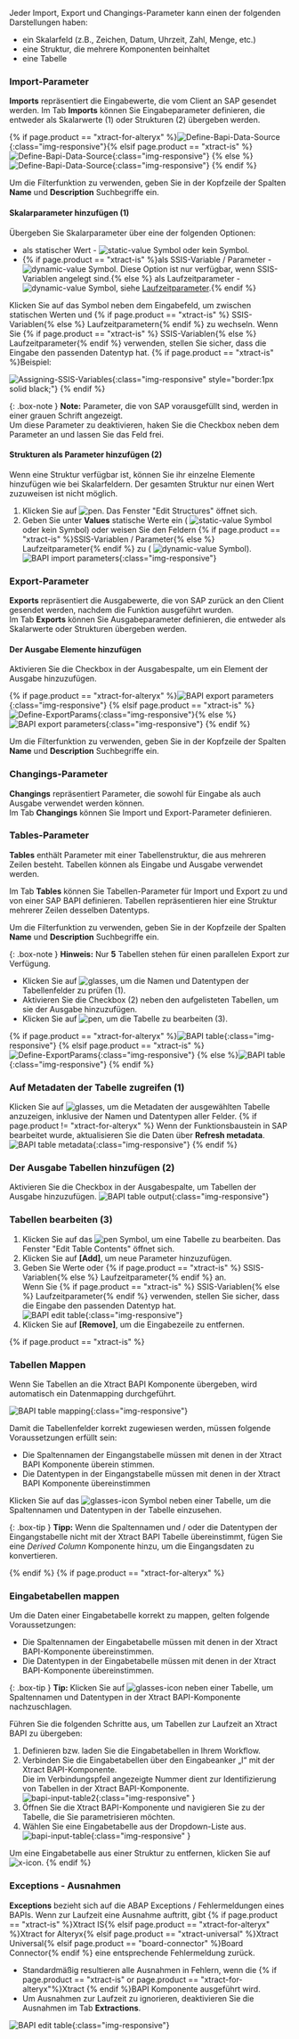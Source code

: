 Jeder Import, Export und Changings-Parameter kann einen der folgenden Darstellungen haben:

- ein Skalarfeld (z.B., Zeichen, Datum, Uhrzeit, Zahl, Menge, etc.)
- eine Struktur, die mehrere Komponenten beinhaltet
- eine Tabelle

### Import-Parameter

**Imports** repräsentiert die Eingabewerte, die vom Client an SAP gesendet werden. 
Im Tab **Imports** können Sie Eingabeparameter definieren, die entweder als Skalarwerte (1) oder Strukturen (2) übergeben werden.

{% if page.product == "xtract-for-alteryx" %}![Define-Bapi-Data-Source](/img/content/xfa/XfA-BAPI-Parameters.png){:class="img-responsive"}{% elsif page.product == "xtract-is" %}![Define-Bapi-Data-Source](/img/content/xis/XtractBAPI_ImportParams.png){:class="img-responsive"} {% else %}![Define-Bapi-Data-Source](/img/content/XU-BAPI-Parameters.png){:class="img-responsive"} {% endif %}

Um die Filterfunktion zu verwenden, geben Sie in der Kopfzeile der Spalten **Name** und **Description** Suchbegriffe ein.<br>

#### Skalarparameter hinzufügen (1)

Übergeben Sie Skalarparameter über eine der folgenden Optionen: 
- als statischer Wert - ![static-value](/img/content/icons/runtime-parameters-static.png) Symbol oder kein Symbol.
- {% if page.product == "xtract-is" %}als SSIS-Variable / Parameter - ![dynamic-value](/img/content/icons/runtime-parameters-dynamic.png) Symbol. Diese Option ist nur verfügbar, wenn SSIS-Variablen angelegt sind.{% else %} als Laufzeitparameter - ![dynamic-value](/img/content/icons/runtime-parameters-dynamic.png) Symbol, siehe [Laufzeitparameter](./edit-runtime-parameters).{% endif %}

Klicken Sie auf das Symbol neben dem Eingabefeld, um zwischen statischen Werten und {% if page.product == "xtract-is" %} SSIS-Variablen{% else %} Laufzeitparametern{% endif %} zu wechseln.
Wenn Sie {% if page.product == "xtract-is" %} SSIS-Variablen{% else %} Laufzeitparameter{% endif %} verwenden, stellen Sie sicher, dass die Eingabe den passenden Datentyp hat. {% if page.product == "xtract-is" %}Beispiel:

![Assigning-SSIS-Variables](/img/content/xis/ssis-variables.gif){:class="img-responsive" style="border:1px solid black;"}
{% endif %}

{: .box-note }
**Note:** Parameter, die von SAP vorausgefüllt sind, werden in einer grauen Schrift angezeigt. <br>
Um diese Parameter zu deaktivieren, haken Sie die Checkbox neben dem Parameter an und lassen Sie das Feld frei.

#### Strukturen als Parameter hinzufügen (2)

Wenn eine Struktur verfügbar ist, können Sie ihr einzelne Elemente hinzufügen wie bei Skalarfeldern. 
Der gesamten Struktur nur einen Wert zuzuweisen ist nicht möglich. 

1. Klicken Sie auf ![pen](/img/content/icons/pen.png). Das Fenster "Edit Structures" öffnet sich.
2. Geben Sie unter **Values** statische Werte ein ( ![static-value](/img/content/icons/runtime-parameters-static.png) Symbol oder kein Symbol) oder weisen Sie den Feldern {% if page.product == "xtract-is" %}SSIS-Variablen / Parameter{% else %} Laufzeitparameter{% endif %} zu ( ![dynamic-value](/img/content/icons/runtime-parameters-dynamic.png) Symbol).<br>
![BAPI import parameters](/img/content/BAPI-Edit-Structure.png){:class="img-responsive"}

### Export-Parameter
**Exports** repräsentiert die Ausgabewerte, die von SAP zurück an den Client gesendet werden, nachdem die Funktion ausgeführt wurden.<br>
Im Tab **Exports** können Sie Ausgabeparameter definieren, die entweder als Skalarwerte oder Strukturen übergeben werden.

#### Der Ausgabe Elemente hinzufügen
Aktivieren Sie die Checkbox in der Ausgabespalte, um ein Element der Ausgabe hinzuzufügen.

{% if page.product == "xtract-for-alteryx" %}![BAPI export parameters](/img/content/xfa/XfA-Bapi-Exports-Edit.png){:class="img-responsive"} {% elsif page.product == "xtract-is" %}![Define-ExportParams](/img/content/xis/XtractBAPI_ExportParams.png){:class="img-responsive"}{% else %}![BAPI export parameters](/img/content/Bapi-Exports-Edit.png){:class="img-responsive"} {% endif %}

Um die Filterfunktion zu verwenden, geben Sie in der Kopfzeile der Spalten **Name** und **Description** Suchbegriffe ein.<br>

### Changings-Parameter

**Changings** repräsentiert Parameter, die sowohl für Eingabe als auch Ausgabe verwendet werden können.<br>
Im Tab **Changings** können Sie Import und Export-Parameter definieren. 

### Tables-Parameter

**Tables** enthält Parameter mit einer Tabellenstruktur, die aus mehreren Zeilen besteht. Tabellen können als Eingabe und Ausgabe verwendet werden.

Im Tab **Tables** können Sie Tabellen-Parameter für Import und Export zu und von einer SAP BAPI definieren.
Tabellen repräsentieren hier eine Struktur mehrerer Zeilen desselben Datentyps.

Um die Filterfunktion zu verwenden, geben Sie in der Kopfzeile der Spalten **Name** und **Description** Suchbegriffe ein.<br>

{: .box-note }
**Hinweis:** Nur **5** Tabellen stehen für einen parallelen Export zur Verfügung.

- Klicken Sie auf ![glasses](/img/content/icons/glasses.png), um die Namen und Datentypen der Tabellenfelder zu prüfen (1).<br>
- Aktivieren Sie die Checkbox (2) neben den aufgelisteten Tabellen, um sie der Ausgabe hinzuzufügen.<br>
- Klicken Sie auf ![pen](/img/content/icons/pen.png), um die Tabelle zu bearbeiten (3).

{% if page.product == "xtract-for-alteryx" %}![BAPI table](/img/content/xfa/XfA-Bapi-Table-Type.png){:class="img-responsive"} {% elsif page.product == "xtract-is" %}![Define-ExportParams](/img/content/xis/XtractBAPI_TableParams.png){:class="img-responsive"} {% else %}![BAPI table](/img/content/Bapi-Table-Type.png){:class="img-responsive"} {% endif %}

### Auf Metadaten der Tabelle zugreifen (1)

Klicken Sie auf ![glasses](/img/content/icons/glasses.png), um die Metadaten der ausgewählten Tabelle anzuzeigen, inklusive der Namen und Datentypen aller Felder.
{% if page.product != "xtract-for-alteryx" %}
Wenn der Funktionsbaustein in SAP bearbeitet wurde, aktualisieren Sie die Daten über **Refresh metadata**.<br>
![BAPI table metadata](/img/content/BAPI-Table-Metadata.png){:class="img-responsive"}
{% endif %}

### Der Ausgabe Tabellen hinzufügen (2)

Aktivieren Sie die Checkbox in der Ausgabespalte, um Tabellen der Ausgabe hinzuzufügen.
![BAPI table output](/img/content/BAPI-Table-Output.png){:class="img-responsive"}

### Tabellen bearbeiten (3)

1. Klicken Sie auf das ![pen](/img/content/icons/pen.png) Symbol, um eine Tabelle zu bearbeiten. Das Fenster "Edit Table Contents" öffnet sich.
2. Klicken Sie auf **[Add]**, um neue Parameter hinzuzufügen.
3. Geben Sie Werte oder {% if page.product == "xtract-is" %} SSIS-Variablen{% else %} Laufzeitparameter{% endif %} an.<br>
Wenn Sie {% if page.product == "xtract-is" %} SSIS-Variablen{% else %} Laufzeitparameter{% endif %} verwenden, stellen Sie sicher, dass die Eingabe den passenden Datentyp hat.<br>
![BAPI edit table](/img/content/BAPI-Edit-Table-Contents.png){:class="img-responsive"}
4. Klicken Sie auf **[Remove]**, um die Eingabezeile zu entfernen.

{% if page.product == "xtract-is" %}
### Tabellen Mappen

Wenn Sie Tabellen an die Xtract BAPI Komponente übergeben, wird automatisch ein Datenmapping durchgeführt.

![BAPI table mapping](/img/content/ssis-write-xtractis-fuba-02.png){:class="img-responsive"}

Damit die Tabellenfelder korrekt zugewiesen werden, müssen folgende Voraussetzungen erfüllt sein:

- Die Spaltennamen der Eingangstabelle müssen mit denen in der Xtract BAPI Komponente überein stimmen.
- Die Datentypen in der Eingangstabelle müssen mit denen in der Xtract BAPI Komponente übereinstimmen

Klicken Sie auf das ![glasses-icon](/img/content/icons/glasses.png) Symbol neben einer Tabelle, um die Spaltennamen und Datentypen in der Tabelle einzusehen.

{: .box-tip }
**Tipp:** Wenn die Spaltennamen und / oder die Datentypen der Eingangstabelle nicht mit der Xtract BAPI Tabelle übereinstimmt, fügen Sie eine *Derived Column* Komponente hinzu, um die Eingangsdaten zu konvertieren.

{% endif %}
{% if page.product == "xtract-for-alteryx" %}

### Eingabetabellen mappen

Um die Daten einer Eingabetabelle korrekt zu mappen, gelten folgende Voraussetzungen:

- Die Spaltennamen der Eingabetabelle müssen mit denen in der Xtract BAPI-Komponente übereinstimmen.
- Die Datentypen in der Eingabetabelle müssen mit denen in der Xtract BAPI-Komponente übereinstimmen.

{: .box-tip }
**Tip:** Klicken Sie auf ![glasses-icon](/img/content/icons/glasses.png) neben einer Tabelle, um Spaltennamen und Datentypen in der Xtract BAPI-Komponente nachzuschlagen.<br>

Führen Sie die folgenden Schritte aus, um Tabellen zur Laufzeit an Xtract BAPI zu übergeben:
1. Definieren bzw. laden Sie die Eingabetabellen in Ihrem Workflow.
2. Verbinden Sie die Eingabetabellen über den Eingabeanker „I“ mit der Xtract BAPI-Komponente. <br>
Die im Verbindungspfeil angezeigte Nummer dient zur Identifizierung von Tabellen in der Xtract BAPI-Komponente.<br>
![bapi-input-table2](/img/content/xfa/bapi-input-table2.png){:class="img-responsive" }
3. Öffnen Sie die Xtract BAPI-Komponente und navigieren Sie zu der Tabelle, die Sie parametrisieren möchten.
4. Wählen Sie eine Eingabetabelle aus der Dropdown-Liste aus. <br>
![bapi-input-table](/img/content/xfa/bapi-input-table.png){:class="img-responsive" }

Um eine Eingabetabelle aus einer Struktur zu entfernen, klicken Sie auf ![x-icon](/img/content/icons/x.png).
{% endif %}


### Exceptions - Ausnahmen

**Exceptions** bezieht sich auf die ABAP Exceptions / Fehlermeldungen eines BAPIs. 
Wenn zur Laufzeit eine Ausnahme auftritt, gibt {% if page.product == "xtract-is" %}Xtract IS{% elsif page.product == "xtract-for-alteryx" %}Xtract for Alteryx{% elsif page.product == "xtract-universal" %}Xtract Universal{% elsif page.product == "board-connector" %}Board Connector{% endif %} eine entsprechende Fehlermeldung zurück.

- Standardmäßig resultieren alle Ausnahmen in Fehlern, wenn die {% if page.product == "xtract-is" or page.product == "xtract-for-alteryx"%}Xtract {% endif %}BAPI Komponente ausgeführt wird.
- Um Ausnahmen zur Laufzeit zu ignorieren, deaktivieren Sie die Ausnahmen im Tab **Extractions**.

![BAPI edit table](/img/content/extractors.bapi/XU-BAPI-Exceptions.png){:class="img-responsive"}

